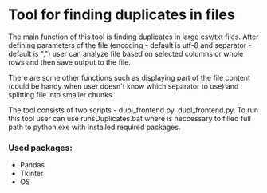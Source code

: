 <h1>Tool for finding duplicates in files</h1>

The main function of this tool is finding duplicates in large csv/txt files. After defining parameters of the file (encoding - default is utf-8 and separator - default is ",") user can analyze file based on selected columns or whole rows and then save output to the file.

There are some other functions such as displaying part of the file content (could be handy when user doesn't know which separator to use) and splitting file into smaller chunks.

The tool consists of two scripts - dupl_frontend.py, dupl_frontend.py. To run this tool user can use runsDuplicates.bat where is neccessary to filled full path to python.exe with installed required packages. 


<h3>Used packages:</h3>
<ul>
  <li>Pandas</li>
  <li>Tkinter</li>
  <li>OS</li>
</ul>  
